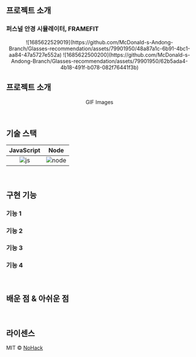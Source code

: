 ## 프로젝트 소개
### 퍼스널 안경 시뮬레이터, FRAMEFIT

<p align="center">
  ![1685622529019](https://github.com/McDonald-s-Andong-Branch/Glasses-recommendation/assets/79901950/48a87a1c-6b91-4bc1-aa84-47a5727e552a)
  ![1685622500200](https://github.com/McDonald-s-Andong-Branch/Glasses-recommendation/assets/79901950/62b5ada4-4b18-491f-b078-082f76441f3b)
  <br>
</p>

## 프로젝트 소개

<p align="justify">

</p>

<p align="center">
GIF Images 
</p>

<br>

## 기술 스택

| JavaScript |  Node   |
| :--------: | :-----: |
|   ![js]    | ![node] |

<br>

## 구현 기능

### 기능 1

### 기능 2

### 기능 3

### 기능 4

<br>

## 배운 점 & 아쉬운 점

<p align="justify">

</p>

<br>

## 라이센스

MIT &copy; [NoHack](mailto:lbjp114@gmail.com)

<!-- Stack Icon Refernces -->

[js]: /images/stack/javascript.svg
[node]: /images/stack/node.svg
